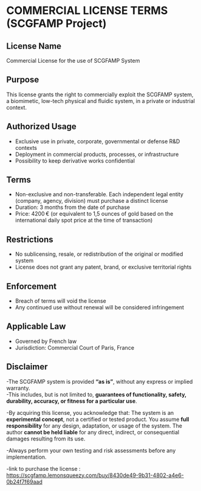 # COMMERCIAL LICENSE TERMS (SCGFAMP Project)

## License Name
Commercial License for the use of SCGFAMP System

## Purpose
This license grants the right to commercially exploit the SCGFAMP system, a biomimetic, low-tech physical and fluidic system, in a private or industrial context.

## Authorized Usage
- Exclusive use in private, corporate, governmental or defense R&D contexts
- Deployment in commercial products, processes, or infrastructure
- Possibility to keep derivative works confidential

## Terms
- Non-exclusive and non-transferable. Each independent legal entity (company, agency, division) must purchase a distinct license
- Duration: 3 months from the date of purchase
- Price: 4200 € (or equivalent to 1,5 ounces of gold based on the international daily spot price at the time of transaction)

## Restrictions
- No sublicensing, resale, or redistribution of the original or modified system
- License does not grant any patent, brand, or exclusive territorial rights

## Enforcement
- Breach of terms will void the license
- Any continued use without renewal will be considered infringement

## Applicable Law
- Governed by French law
- Jurisdiction: Commercial Court of Paris, France

## Disclaimer
-The SCGFAMP system is provided **“as is”**, without any express or implied warranty.  
-This includes, but is not limited to, **guarantees of functionality, safety, durability, accuracy, or fitness for a particular use**.  

-By acquiring this license, you acknowledge that:
The system is an **experimental concept**, not a certified or tested product.
You assume **full responsibility** for any design, adaptation, or usage of the system.
The author **cannot be held liable** for any direct, indirect, or consequential damages resulting from its use.

-Always perform your own testing and risk assessments before any implementation.

-link to purchase the license : https://scgfamp.lemonsqueezy.com/buy/8430de49-9b31-4802-a4e6-0b24f7f69aad